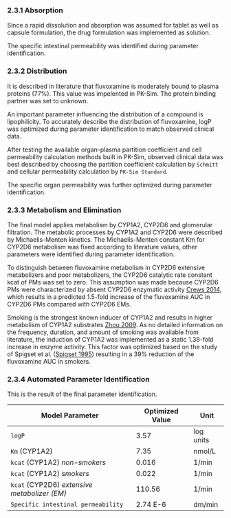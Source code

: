### 2.3.1	Absorption

Since a rapid dissolution and absorption was assumed for tablet as well as capsule formulation, the drug formulation was implemented as solution. 

The specific intestinal permeability was identified during parameter identification.

### 2.3.2	Distribution

It is described in literature that fluvoxamine is moderately bound to plasma proteins (77%). This value was impelented in PK-Sim. The protein binding partner was set to unknown. 

An important parameter influencing the distribution of a compound is lipophilicity. To accurately describe the distribution of fluvoxamine, logP was optimized during parameter identification to match observed clinical data.

After testing the available organ-plasma partition coefficient and cell permeability calculation methods built in PK-Sim, observed clinical data was best described by choosing the partition coefficient calculation by `Schmitt` and cellular permeability calculation by `PK-Sim Standard`. 

The specific organ permeability was further optimized during parameter identification.

### 2.3.3	Metabolism and Elimination

The final model applies metabolism by CYP1A2, CYP2D6 and glomerular filtration. The metabolic processes by CYP1A2 and CYP2D6 were described by Michaelis-Menten kinetics. The Michaelis-Menten constant Km for CYP2D6 metabolism was fixed according to literature values, other parameters were identified during parameter identification.

To distinguish between fluvoxamine metabolism in CYP2D6 extensive metabolizers and poor metabolizers, the CYP2D6 catalytic rate constant kcat of PMs was set to zero. This assumption was made because CYP2D6 PMs were characterized by absent CYP2D6 enzymatic activity [Crews 2014](#5-References), which results in a predicted 1.5-fold increase of the fluvoxamine AUC in CYP2D6 PMs compared with CYP2D6 EMs.

Smoking is the strongest known inducer of CYP1A2 and results in higher metabolism of CYP1A2 substrates [Zhou 2009](#5-References). As no detailed information on the frequency, duration, and amount of smoking was available from literature, the induction of CYP1A2 was implemented as a static 1.38-fold increase in enzyme activity. This factor was optimized based on the study of Spigset et al. ([Spigset 1995](#5-References)) resulting in a 39% reduction of the fluvoxamine AUC in smokers.



### 2.3.4	Automated Parameter Identification

This is the result of the final parameter identification.

| Model Parameter                              | Optimized Value | Unit      |
| -------------------------------------------- | --------------- | --------- |
| `logP`                                       | 3.57            | log units |
| `Km` (CYP1A2)                                | 7.35            | nmol/L    |
| `kcat` (CYP1A2) *non-smokers*                | 0.016           | 1/min     |
| `kcat` (CYP1A2) *smokers*                    | 0.022           | 1/min     |
| `kcat` (CYP2D6) *extensive metabolizer (EM)* | 110.56          | 1/min     |
| `Specific intestinal permeability`           | 2.74 E-6        | dm/min    |

